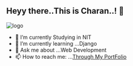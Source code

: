 ## Heyy there..This is Charan..! 👋 
![logo](https://drive.google.com/file/d/1V1NpDBqBGZbeROXyntck-ekFp4zzcyoz/view?usp=sharing)




- 🔭 I’m currently Studying in NIT
- 🌱 I’m currently learning ...Django
- 💬 Ask me about ...Web Development
- 📫 How to reach me: ...[Through My PortFolio](https://saicharan67.github.io/PortFolio/)

